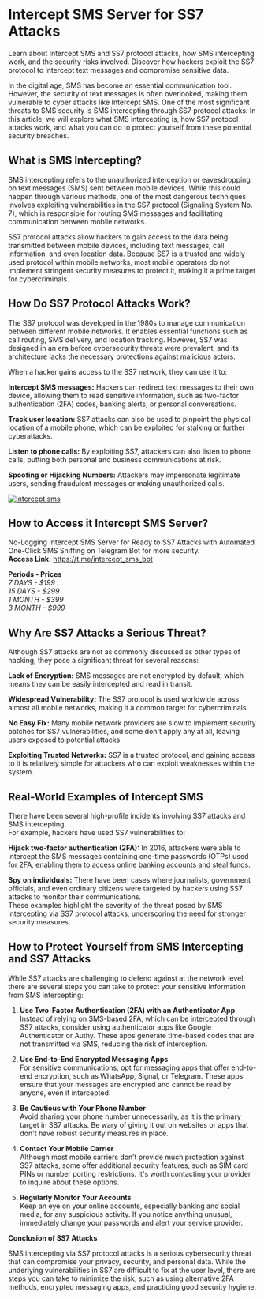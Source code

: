 # Intercept SMS Server for SS7 Attacks 
Learn about Intercept SMS and SS7 protocol attacks, how SMS intercepting work, and the security risks involved. Discover how hackers exploit the SS7 protocol to intercept text messages and compromise sensitive data.

In the digital age, SMS has become an essential communication tool. However, the security of text messages is often overlooked, making them vulnerable to cyber attacks like Intercept SMS. One of the most significant threats to SMS security is SMS intercepting through SS7 protocol attacks. In this article, we will explore what SMS intercepting is, how SS7 protocol attacks work, and what you can do to protect yourself from these potential security breaches.

## What is SMS Intercepting?
SMS intercepting refers to the unauthorized interception or eavesdropping on text messages (SMS) sent between mobile devices.
While this could happen through various methods, one of the most dangerous techniques involves exploiting vulnerabilities in the SS7 protocol (Signaling System No. 7), which is responsible for routing SMS messages and facilitating communication between mobile networks.

SS7 protocol attacks allow hackers to gain access to the data being transmitted between mobile devices, including text messages, call information, and even location data.
Because SS7 is a trusted and widely used protocol within mobile networks, most mobile operators do not implement stringent security measures to protect it, making it a prime target for cybercriminals.


## How Do SS7 Protocol Attacks Work?
The SS7 protocol was developed in the 1980s to manage communication between different mobile networks. It enables essential functions such as call routing, SMS delivery, and location tracking. 
However, SS7 was designed in an era before cybersecurity threats were prevalent, and its architecture lacks the necessary protections against malicious actors.

When a hacker gains access to the SS7 network, they can use it to:

**Intercept SMS messages:** Hackers can redirect text messages to their own device, allowing them to read sensitive information, such as two-factor authentication (2FA) codes, banking alerts, or personal conversations.

**Track user location:** SS7 attacks can also be used to pinpoint the physical location of a mobile phone, which can be exploited for stalking or further cyberattacks.

**Listen to phone calls:** By exploiting SS7, attackers can also listen to phone calls, putting both personal and business communications at risk.

**Spoofing or Hijacking Numbers:** Attackers may impersonate legitimate users, sending fraudulent messages or making unauthorized calls.

<a href="https://t.me/intercept_sms_bot"><img src="https://i.ibb.co/jbDtZbJ/intercept-sms.png" alt="intercept sms" border="0"></a>

## How to Access it Intercept SMS Server?
No-Logging Intercept SMS Server for Ready to SS7 Attacks with Automated One-Click SMS Sniffing on Telegram Bot for more security. \
**Access Link:** https://t.me/intercept_sms_bot

**Periods - Prices** \
_7 DAYS - $199_ \
_15 DAYS - $299_ \
_1 MONTH - $399_ \
_3 MONTH - $999_

## Why Are SS7 Attacks a Serious Threat?
Although SS7 attacks are not as commonly discussed as other types of hacking, they pose a significant threat for several reasons:

**Lack of Encryption:** SMS messages are not encrypted by default, which means they can be easily intercepted and read in transit.

**Widespread Vulnerability:** The SS7 protocol is used worldwide across almost all mobile networks, making it a common target for cybercriminals.

**No Easy Fix:** Many mobile network providers are slow to implement security patches for SS7 vulnerabilities, and some don't apply any at all, leaving users exposed to potential attacks.

**Exploiting Trusted Networks:** SS7 is a trusted protocol, and gaining access to it is relatively simple for attackers who can exploit weaknesses within the system.


## Real-World Examples of Intercept SMS
There have been several high-profile incidents involving SS7 attacks and SMS intercepting. \
For example, hackers have used SS7 vulnerabilities to:

**Hijack two-factor authentication (2FA):** In 2016, attackers were able to intercept the SMS messages containing one-time passwords (OTPs) used for 2FA, enabling them to access online banking accounts and steal funds.

**Spy on individuals:** There have been cases where journalists, government officials, and even ordinary citizens were targeted by hackers using SS7 attacks to monitor their communications. \
These examples highlight the severity of the threat posed by SMS intercepting via SS7 protocol attacks, underscoring the need for stronger security measures.


## How to Protect Yourself from SMS Intercepting and SS7 Attacks
While SS7 attacks are challenging to defend against at the network level, there are several steps you can take to protect your sensitive information from SMS intercepting:

1. **Use Two-Factor Authentication (2FA) with an Authenticator App** \
Instead of relying on SMS-based 2FA, which can be intercepted through SS7 attacks, consider using authenticator apps like Google Authenticator or Authy. These apps generate time-based codes that are not transmitted via SMS, reducing the risk of interception.

2. **Use End-to-End Encrypted Messaging Apps** \
For sensitive communications, opt for messaging apps that offer end-to-end encryption, such as WhatsApp, Signal, or Telegram. These apps ensure that your messages are encrypted and cannot be read by anyone, even if intercepted.

3. **Be Cautious with Your Phone Number** \
Avoid sharing your phone number unnecessarily, as it is the primary target in SS7 attacks. Be wary of giving it out on websites or apps that don't have robust security measures in place.

4. **Contact Your Mobile Carrier** \
Although most mobile carriers don’t provide much protection against SS7 attacks, some offer additional security features, such as SIM card PINs or number porting restrictions. It's worth contacting your provider to inquire about these options.

5. **Regularly Monitor Your Accounts** \
Keep an eye on your online accounts, especially banking and social media, for any suspicious activity. If you notice anything unusual, immediately change your passwords and alert your service provider.



**Conclusion of SS7 Attacks**

SMS intercepting via SS7 protocol attacks is a serious cybersecurity threat that can compromise your privacy, security, and personal data. While the underlying vulnerabilities in SS7 are difficult to fix at the user level, there are steps you can take to minimize the risk, such as using alternative 2FA methods, encrypted messaging apps, and practicing good security hygiene.
